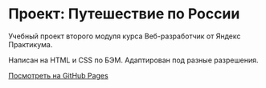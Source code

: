 # Проект: Путешествие по России

Учебный проект второго модуля курса Веб-разработчик от Яндекс Практикума.

Написан на HTML и CSS по БЭМ. Адаптирован под разные разрешения.

[Посмотреть на GitHub Pages](https://shumkova.github.io/russian-travel/)
